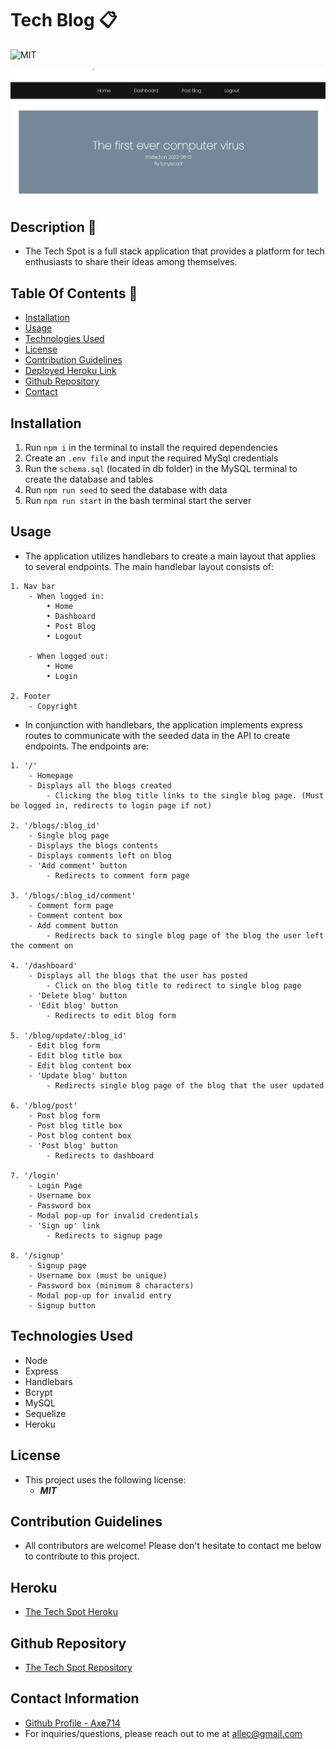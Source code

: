 # Tech Blog 📋

![MIT](https://img.shields.io/badge/License-MIT-blue.svg)

![The Tech Spot Landing Page](./public/images/tech-blog-demo.png)

## Description 📍
- The Tech Spot is a full stack application that provides a platform for tech enthusiasts to share their ideas among themselves.

## Table Of Contents 📜
* [Installation](#installation)
* [Usage](#usage)
* [Technologies Used](#technologies-used)
* [License](#license)
* [Contribution Guidelines](#contribution-guidelines)
* [Deployed Heroku Link](#heroku)
* [Github Repository](#github-repository)
* [Contact](#contact-information)

## Installation 
 1. Run ``` npm i ``` in the terminal to install the required dependencies
 2. Create an ```.env file``` and input the required MySql credentials
 3. Run the ```schema.sql``` (located in db folder) in the MySQL terminal to create the database and tables
 4. Run ```npm run seed``` to seed the database with data
 5. Run ```npm run start``` in the bash terminal start the server

## Usage 
- The application utilizes handlebars to create a main layout that applies to several endpoints. The main handlebar layout consists of:

```
1. Nav bar 
    - When logged in:
        • Home
        • Dashboard 
        • Post Blog
        • Logout

    - When logged out:
        • Home
        • Login

2. Footer
    - Copyright
```

- In conjunction with handlebars, the application implements express routes to communicate with the seeded data in the API to create endpoints. The endpoints are:

```
1. '/'
    - Homepage
    - Displays all the blogs created
        - Clicking the blog title links to the single blog page. (Must be logged in, redirects to login page if not)

2. '/blogs/:blog_id'
    - Single blog page
    - Displays the blogs contents
    - Displays comments left on blog
    - 'Add comment' button
        - Redirects to comment form page

3. '/blogs/:blog_id/comment'
    - Comment form page
    - Comment content box
    - Add comment button 
        - Redirects back to single blog page of the blog the user left the comment on

4. '/dashboard'
    - Displays all the blogs that the user has posted
        - Click on the blog title to redirect to single blog page
    - 'Delete blog' button
    - 'Edit blog' button
        - Redirects to edit blog form

5. '/blog/update/:blog_id'
    - Edit blog form
    - Edit blog title box
    - Edit blog content box
    - 'Update blog' button
        - Redirects single blog page of the blog that the user updated

6. '/blog/post'
    - Post blog form
    - Post blog title box
    - Post blog content box
    - 'Post blog' button
        - Redirects to dashboard

7. '/login'
    - Login Page
    - Username box
    - Password box
    - Modal pop-up for invalid credentials
    - 'Sign up' link
        - Redirects to signup page

8. '/signup'
    - Signup page
    - Username box (must be unique)
    - Password box (minimum 8 characters)
    - Modal pop-up for invalid entry
    - Signup button
```
##  Technologies Used
- Node
- Express
- Handlebars
- Bcrypt
- MySQL
- Sequelize
- Heroku

##  License
- This project uses the following license:<br>
     - ***MIT***

##  Contribution Guidelines 
- All contributors are welcome! Please don't hesitate to contact me below to contribute to this project.

##  Heroku
- [The Tech Spot Heroku](https://peaceful-sands-08318.herokuapp.com/)

##  Github Repository 
- [The Tech Spot Repository](https://github.com/axe714/The-Tech-Spot)

## Contact Information 
- [Github Profile - Axe714](www.github.com/axe714)
- For inquiries/questions, please reach out to me at allec@gmail.com


